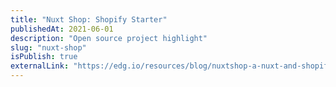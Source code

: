 ```yaml
---
title: "Nuxt Shop: Shopify Starter"
publishedAt: 2021-06-01
description: "Open source project highlight"
slug: "nuxt-shop"
isPublish: true
externalLink: "https://edg.io/resources/blog/nuxtshop-a-nuxt-and-shopify-ecommerce-starter-kit/"
---
```

